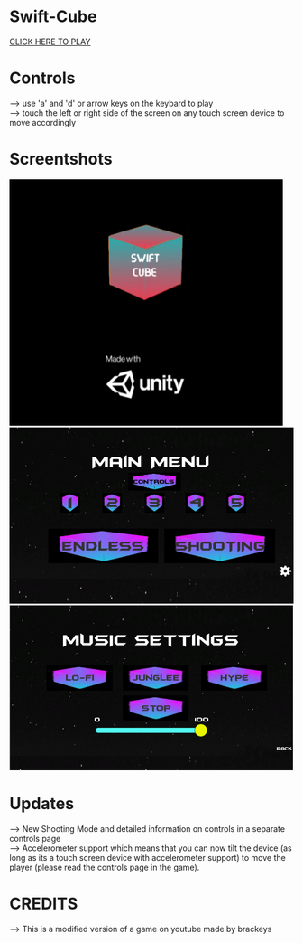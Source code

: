 # Swift-Cube

[CLICK HERE TO PLAY](https://brainnotfoundexception.github.io/Swift-Cube/)

# Controls
--> use 'a' and 'd' or arrow keys on the keybard to play                                  
--> touch the left or right side of the screen on any touch screen device to move accordingly

# Screentshots

![LoadingScreen](https://github.com/BrainNotFoundException/Swift-Cube/blob/main/TemplateData/DeepinScreenshot_select-area_20201210110837.png?raw=true)    
![MainMenu](https://github.com/BrainNotFoundException/Swift-Cube/blob/main/TemplateData/Capture.PNG?raw=true)     
![MusicSettings](https://github.com/BrainNotFoundException/Swift-Cube/blob/main/TemplateData/image_2020-12-26_145940.png?raw=true)      

# Updates
--> New Shooting Mode and detailed information on controls in a separate controls page                   
--> Accelerometer support which means that you can now tilt the device (as long as its a touch screen device with accelerometer support) to move the player (please read the controls page in the game). <FOR THIS I MIGHT GIVE A DOWNLOAD LINK TO THE APP CAUSE THE ACCELEROMETER DOES NOT WORK IN BROWSER FOR SOME REASON>

# CREDITS
--> This is a modified version of a game on youtube made by brackeys
